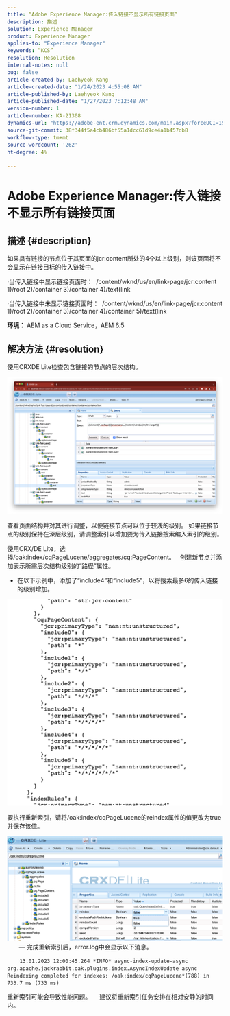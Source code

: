 ```yaml
---
title: “Adobe Experience Manager:传入链接不显示所有链接页面”
description: 描述
solution: Experience Manager
product: Experience Manager
applies-to: "Experience Manager"
keywords: “KCS”
resolution: Resolution
internal-notes: null
bug: false
article-created-by: Laehyeok Kang
article-created-date: "1/24/2023 4:55:08 AM"
article-published-by: Laehyeok Kang
article-published-date: "1/27/2023 7:12:48 AM"
version-number: 1
article-number: KA-21308
dynamics-url: "https://adobe-ent.crm.dynamics.com/main.aspx?forceUCI=1&pagetype=entityrecord&etn=knowledgearticle&id=8142b044-a39b-ed11-aad1-6045bd0065b6"
source-git-commit: 38f344f5a4cb486bf55a1dcc61d9ce4a1b457db8
workflow-type: tm+mt
source-wordcount: '262'
ht-degree: 4%

---
```


# Adobe Experience Manager:传入链接不显示所有链接页面

## 描述 {#description}


如果具有链接的节点位于其页面的jcr:content所处的4个以上级别，则该页面将不会显示在链接目标的传入链接中。

·当传入链接中显示链接页面时：  /content/wknd/us/en/link-page/jcr:content 1)/root 2)/container 3)/container 4)/text(link

·当传入链接中未显示链接页面时：  /content/wknd/us/en/link-page/jcr:content 1)/root 2)/container 3)/container 4)/container 5)/text(link

<b>环境：</b>
AEM as a Cloud Service，AEM 6.5


## 解决方法 {#resolution}


使用CRXDE Lite检查包含链接的节点的层次结构。

![](assets/667a70ba-a39b-ed11-aad1-6045bd0065b6.png)

查看页面结构并对其进行调整，以便链接节点可以位于较浅的级别。
如果链接节点的级别保持在深层级别，请调整索引以增加要为传入链接搜索编入索引的级别。

使用CRX/DE Lite，选择/oak:index/cqPageLucene/aggregates/cq:PageContent。
  创建新节点并添加表示所需层次结构级别的“路径”属性。

- 在以下示例中，添加了“include4”和“include5”，以将搜索最多6的传入链接的级别增加。

![](assets/72c18342-0e9e-ed11-aad1-6045bd0067ea.png)

要执行重新索引，请将/oak:index/cqPageLucene的reindex属性的值更改为true并保存该值。

![](assets/a4203d8b-0e9e-ed11-aad1-6045bd0067ea.png)
  
     — 完成重新索引后，error.log中会显示以下消息。

`    13.01.2023 12:00:45.264 *INFO* async-index-update-async org.apache.jackrabbit.oak.plugins.index.AsyncIndexUpdate async Reindexing completed for indexes: /oak:index/cqPageLucene*(788) in 733.7 ms (733 ms)`

重新索引可能会导致性能问题。
    建议将重新索引任务安排在相对安静的时间内。

